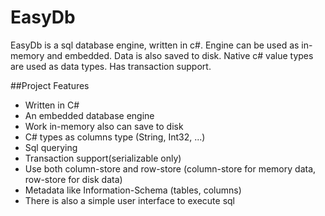 # EasyDb
EasyDb is a sql database engine, written in c#. Engine can be used as in-memory and embedded. Data is also saved to disk. Native c# value types are used as data types. Has transaction support.

##Project Features
- Written in C#
- An embedded database engine
- Work in-memory also can save to disk
- C# types as columns type (String, Int32, ...)
- Sql querying
- Transaction support(serializable only)
- Use both column-store and row-store (column-store for memory data, row-store for disk data)
- Metadata like Information-Schema (tables, columns)
- There is also a simple user interface to execute sql

